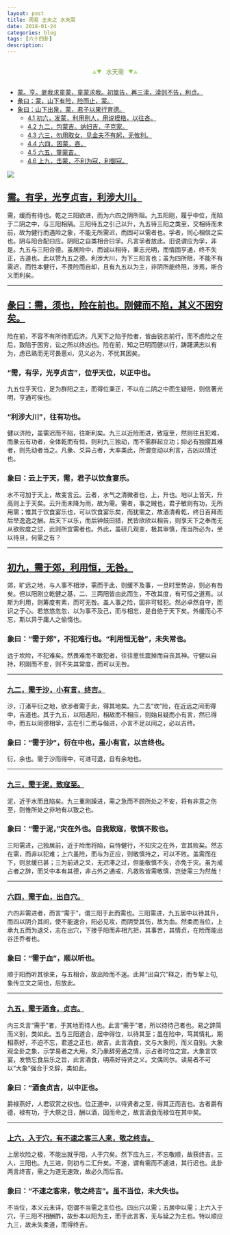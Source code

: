 ```yaml
---
layout: post
title: 周易 王夫之 水天需
date: 2018-01-24
categories: blog
tags: [六十四卦]
description: 
---
```


<span id = "jump"></span>


<section style="margin: 0px auto; text-align: center;">
    <section class="xhr" style="width: 0px; height: 0px; border-left: 5px solid transparent; border-right: 5px solid transparent; border-bottom: 10px solid rgb(135, 201, 67); display: inline-block; opacity: 0.5; border-top-color: rgb(135, 201, 67);"></section>
    <section class="xhr" style="width: 0px; height: 0px; border-left: 5px solid transparent; border-right: 5px solid transparent; border-top: 10px solid rgb(135, 201, 67); display: inline-block; margin-left: -3px; border-bottom-color: rgb(135, 201, 67);"></section>
    <section style="
margin-left: 0.5em;
display: inline-block;">
        <p>
            <span style="color: rgb(118, 146, 60);">水天需</span>
        </p>
    </section>
    <section class="xhr" style="margin-left: 0.5em; width: 0px; height: 0px; border-left: 5px solid transparent; border-right: 5px solid transparent; border-top: 10px solid rgb(135, 201, 67); display: inline-block; border-bottom-color: rgb(135, 201, 67);"></section>
    <section class="xhr" style="width: 0px; height: 0px; border-left: 5px solid transparent; border-right: 5px solid transparent; border-bottom: 10px solid rgb(135, 201, 67); display: inline-block; opacity: 0.5; margin-left: -3px; border-top-color: rgb(135, 201, 67);"></section>
</section>

- [蒙。亨。匪我求童蒙，童蒙求我。初筮告，再三渎，渎则不告，利贞。](#jump匪我求童蒙)
- [彖曰：蒙，山下有险，险而止，蒙。](#jump山下有险)
- [象曰：山下出泉，蒙，君子以果行育德。](#jump山下出泉)
  - [4.1 初六，发蒙，利用刑人，用说桎梏，以往吝。](#jump利用刑人)
  - [4.2 九二，包蒙吉。纳妇吉，子克家。](#jump包蒙吉)
  - [4.3 六三，勿用取女，见金夫不有躬，无攸利。](#jump勿用取女)
  - [4.4 六四，困蒙，吝。](#jump困蒙)
  - [4.5 六五，童蒙吉。](#jump童蒙吉)
  - [4.6 上九，击蒙，不利为寇，利御寇。](#jump不利为寇)
  
  

![](http://www.guoyi360.com/uploads/allimg/130319/1-130319144632248.jpg)
  

<span id = "jump有孚"></span>
## [需。有孚，光亨贞吉，利涉大川。](#jump)
需，缓而有待也。乾之三阳欲进，而为六四之阴所阻。九五阳刚，履乎中位，而陷于二阴之中，与三阳相隔。三阳待五之引己以升，九五待三阳之类至，交相待而未前，故为健行而遇险之象，不能无所需迟，而固可以需者也。孚者，同心相信之实也。阴与阳合配曰应。阴阳之自类相合曰孚。凡言孚者放此。旧说谓应为孚，非是。九五与三阳合德。虽居险中，而诚以相待，秉志光明，而情固亨通，终不失正，吉道也。此以赞九五之德。利涉大川，为下三阳言也；虽为四所阻，不能不有需迟，而性本健行，不畏险而自却，且有九五以为主，非阴所能终阻，涉焉，斯合义而利矣。


----

<span id = "jump险在前也"></span>
## [彖曰：需，须也，险在前也。刚健而不陷，其义不困穷矣。](#jump)
险在前，不容不有所待而后济。凡天下之陷于险者，皆由锐志前行，而不虑险之在后，致陷于困穷，讼之所以终凶也。险在前，知之已明而健以行，踌躇满志以有为，虑已熟而无可畏葸xi，见义必为，不忧其困矣。

### “需，有孚，光亨贞吉”，位乎天位，以正中也。
九五位乎天位，足为群阳之主，而得位秉正，不以在二阴之中而生疑阻，则信著光明，亨通可俟也。

### “利涉大川”，往有功也。
健以济险，虽需迟而不陷，往斯利矣。九三以近险而进，致寇至，然则往且犯难，而彖云有功者，全体乾而有恒，则利九三独动，而不需群起立功；抑必有独撄其难者，则先动者当之。凡彖、爻异占者，大率类此，所谓变动以利言，吉凶以情迁也。

### 象曰：云上于天，需，君子以饮食宴乐。
水不可加于天上，故变言云。云者，水气之清微者也，上，升也。地以上皆天，升高则上于天矣。云升而未降为雨，故为需。需者，事之贼也，君子敏则有功，无所用需；惟其于饮食宴乐也，可以饮食宴乐矣，而犹需之，故酒清肴乾，终日百拜而后举逸逸之酬。后天下以乐，而后钟鼓田猎，民皆欣欣以相告，则享天下之奉而无从欲败度之愆，此则所宜需者也。外此，虽研几观变，极其审慎，而当所必为，坐以待旦，何需之有？


----

<span id = "jump需于郊"></span>
## [初九，需于郊，利用恒，无咎。](#jump)
郊，旷远之地，与人事不相涉，需而于此，则缓不及事，一旦时至势迫，则必有咎矣。但以阳刚立乾健之基，二、三两阳皆由此而生，不改其度，有可恒之道焉。以斯为利用，则筹度有素，而可无咎。盖人事之险，固非可轻犯。然必卓然自守，而识之于心。若悠悠忽忽，以为事不及己，而与相忘，是自绝于天下矣。外缓而心不忘，斯以异于庸人之偷惰也。

### 象曰：“需于郊”，不犯难行也。“利用恒无咎”，未失常也。
远于坎险，不犯难矣。然畏难而不敢犯者，往往葸怯震掉而自丧其神。守健以自持，积刚而不变，则不失其常度，而可以无咎。

----

<span id = "jump需于沙"></span>
### [九二，需于沙，小有言，终吉。](#jump)
沙，汀渚平衍之地，欲涉者需于此，得其地矣。九二去“坎”险，在近远之间而得中，吉道也。其于九五，以阳遇阳，相敌而不相应，则始且疑而小有言，然已得中，而五以同德相孚，志在引二而与偕进，小言不足以间之，必以吉终。

### 象曰：“需于沙”，衍在中也，虽小有官，以吉终也。
衍，余也。需于沙而得中，可进可退，自有余地也。


----

<span id = "jump需于泥"></span>
### [九三，需于泥，致寇至。](#jump)
泥，近于水而且陷矣。九三重刚躁进，需之急而不顾所处之不安，将有非意之伤至，则惟所处之非地有以致之也。

### 象曰：“需于泥，”灾在外也。自我致寇，敬慎不败也。
三阳需进，己独居前，近于险而将陷，自恃健行，不知灾之在外，宜其败矣。然志在需，而非以犯难；上六虽险，而与为正应，则敬慎持之，可以不败。盖需而在下，则怠缓已甚；三为前进之爻，无迟滞之过，但能敬慎不失，亦免于灾。虽为戒占者之辞，而爻中本有其德，非占外之通戒，凡救败皆需敬慎，岂徒需三为然哉！


----

<span id = "jump需于血"></span>
### [六四，需于血，出自穴。](#jump)
六四非需进者，而言“需于”，谓三阳于此而需也。三阳需进，九五居中以待其升，而四以阴介其间，使不能速合，阳必见攻，而阴受其伤，故为血。然柔而当位，上承九五而为退爻，志在出穴，下接乎阳而非相亢拒，其事苦，其情贞，在险而能出谷迁乔者也。

### 象曰：“需于血”，顺以听也。
顺于阳而听其徐来，与五相合，故出险而不迷。此并“出自穴”释之，而专挈上句, 象传立文之简也，后放此。


----

<span id = "jump需于酒食"></span>
### [九五，需于酒食，贞吉。](#jump)
内三爻言“需于”者，于其地而待人也。此言“需于”者，所以待待己者也。易之辞简而义别，类如此。五与三阳道合，居中得位，以待其至；虽在险中，笃其情礼，期相燕好，不迫不忘，君道之正也，故吉。此言酒食，文与大象同，而义自别。大象观全卦之象，示学易者之大用，爻乃彖辞旁通之情，示占者时位之宜。大象言饮宴，发愤忘食后乐之旨，此言酒食，明燕好待贤之义。文偶同尔。读易者不可以“大象”强合于爻辞，类如此。

### 象曰：“酒食贞吉，以中正也。
爵禄燕好，人君驭赏之权也。位正道中，以待贤者之至，得其正而吉也。古者爵有德，禄有功，于大祭之日，酬以酒，因而命之，故言酒食而禄位在其中矣。


----

<span id = "jump入于穴"></span>
### [上六，入于穴，有不速之客三人来，敬之终吉。](#jump)
上居坎险之极，不能出就乎阳，人于穴矣。然下应九三，不忘敬顺，故获终吉。三人，三阳也。九三进，则初与二汇升矣。不速，谓有需而不遽进，其行迟也。此卦两言终吉，需之为道无速效，故必久而后吉。

### 象曰：“不速之客来，敬之终吉”。虽不当位，未大失也。
不当位，本义云未详，窃谓不当需之主位也。四出穴以需；五居中以需；上六入于穴，于三阳不相酬酢，故卦本以阳为主，而于此言客，无与延之为主也。特以顺应九三，故未失柔道，而得终吉。

